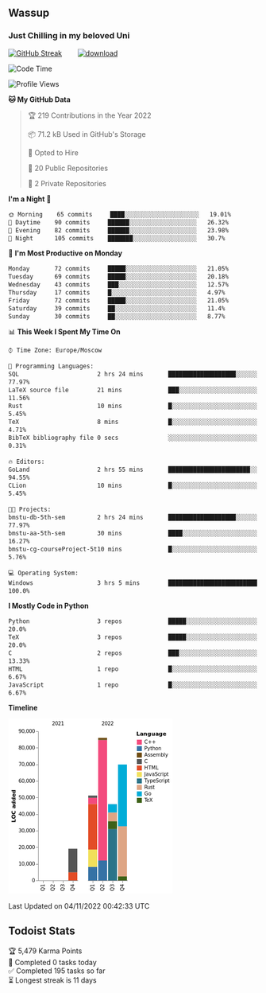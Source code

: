 ## Wassup 
### Just Chilling in my beloved Uni 

<!--
-->

[![GitHub Streak](http://github-readme-streak-stats.herokuapp.com?user=archeoss&theme=shades-of-purple&hide_border=true&date_format=j%20M%5B%20Y%5D)](https://git.io/streak-stats)&nbsp;&nbsp;&nbsp;&nbsp;&nbsp;&nbsp;&nbsp;&nbsp;[![download](https://user-images.githubusercontent.com/68448737/147796309-d8b65b1d-4dde-40d9-b03a-2b42aaa6cd43.jpeg)
](http://bmstu.ru/)

<!--START_SECTION:waka-->
![Code Time](http://img.shields.io/badge/Code%20Time-654%20hrs%2051%20mins-blue)

![Profile Views](http://img.shields.io/badge/Profile%20Views-0-blue)

**🐱 My GitHub Data** 

> 🏆 219 Contributions in the Year 2022
 > 
> 📦 71.2 kB Used in GitHub's Storage 
 > 
> 💼 Opted to Hire
 > 
> 📜 20 Public Repositories 
 > 
> 🔑 2 Private Repositories  
 > 
**I'm a Night 🦉** 

```text
🌞 Morning    65 commits     ████░░░░░░░░░░░░░░░░░░░░░   19.01% 
🌆 Daytime    90 commits     ██████░░░░░░░░░░░░░░░░░░░   26.32% 
🌃 Evening    82 commits     ██████░░░░░░░░░░░░░░░░░░░   23.98% 
🌙 Night      105 commits    ███████░░░░░░░░░░░░░░░░░░   30.7%

```
📅 **I'm Most Productive on Monday** 

```text
Monday       72 commits     █████░░░░░░░░░░░░░░░░░░░░   21.05% 
Tuesday      69 commits     █████░░░░░░░░░░░░░░░░░░░░   20.18% 
Wednesday    43 commits     ███░░░░░░░░░░░░░░░░░░░░░░   12.57% 
Thursday     17 commits     █░░░░░░░░░░░░░░░░░░░░░░░░   4.97% 
Friday       72 commits     █████░░░░░░░░░░░░░░░░░░░░   21.05% 
Saturday     39 commits     ██░░░░░░░░░░░░░░░░░░░░░░░   11.4% 
Sunday       30 commits     ██░░░░░░░░░░░░░░░░░░░░░░░   8.77%

```


📊 **This Week I Spent My Time On** 

```text
⌚︎ Time Zone: Europe/Moscow

💬 Programming Languages: 
SQL                      2 hrs 24 mins       ███████████████████░░░░░░   77.97% 
LaTeX source file        21 mins             ███░░░░░░░░░░░░░░░░░░░░░░   11.56% 
Rust                     10 mins             █░░░░░░░░░░░░░░░░░░░░░░░░   5.45% 
TeX                      8 mins              █░░░░░░░░░░░░░░░░░░░░░░░░   4.71% 
BibTeX bibliography file 0 secs              ░░░░░░░░░░░░░░░░░░░░░░░░░   0.31%

🔥 Editors: 
GoLand                   2 hrs 55 mins       ███████████████████████░░   94.55% 
CLion                    10 mins             █░░░░░░░░░░░░░░░░░░░░░░░░   5.45%

🐱‍💻 Projects: 
bmstu-db-5th-sem         2 hrs 24 mins       ███████████████████░░░░░░   77.97% 
bmstu-aa-5th-sem         30 mins             ████░░░░░░░░░░░░░░░░░░░░░   16.27% 
bmstu-cg-courseProject-5t10 mins             █░░░░░░░░░░░░░░░░░░░░░░░░   5.76%

💻 Operating System: 
Windows                  3 hrs 5 mins        █████████████████████████   100.0%

```

**I Mostly Code in Python** 

```text
Python                   3 repos             █████░░░░░░░░░░░░░░░░░░░░   20.0% 
TeX                      3 repos             █████░░░░░░░░░░░░░░░░░░░░   20.0% 
C                        2 repos             ███░░░░░░░░░░░░░░░░░░░░░░   13.33% 
HTML                     1 repo              █░░░░░░░░░░░░░░░░░░░░░░░░   6.67% 
JavaScript               1 repo              █░░░░░░░░░░░░░░░░░░░░░░░░   6.67%

```


**Timeline**

![Chart not found](https://raw.githubusercontent.com/archeoss/archeoss/master/charts/bar_graph.png) 


 Last Updated on 04/11/2022 00:42:33 UTC
<!--END_SECTION:waka-->

## Todoist Stats

<!-- TODO-IST:START -->
🏆  5,479 Karma Points           
🌸  Completed 0 tasks today           
✅  Completed 195 tasks so far           
⏳  Longest streak is 11 days
<!-- TODO-IST:END -->
